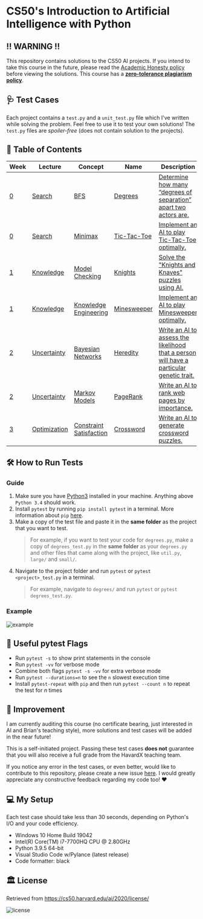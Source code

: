 # CS50's Introduction to Artificial Intelligence with Python

## ‼️ WARNING ‼️

This repository contains solutions to the CS50 AI projects. If you intend to take this course in the future, please read the [Academic Honesty policy](https://cs50.harvard.edu/ai/2020/honesty/) before viewing the solutions. This course has a [**zero-tolerance plagiarism policy**](https://discord.com/channels/393846237255696385/690359206716637184/829384296900853781).

## 🩺 Test Cases

Each project contains a `test.py` and a `unit_test.py` file which I've written while solving the problem. Feel free to use it to test your own solutions! The `test.py` files are _spoiler-free_ (does not contain solution to the projects).

## 📖 Table of Contents

| Week                                           | Lecture                                      | Concept                                                                                      | Name                                           | Description                                                                                                                                       | Test Case                                                   |
| ---------------------------------------------- | -------------------------------------------- | -------------------------------------------------------------------------------------------- | ---------------------------------------------- | ------------------------------------------------------------------------------------------------------------------------------------------------- | ----------------------------------------------------------- |
| [0](https://cs50.harvard.edu/ai/2020/weeks/0/) | [Search](https://youtu.be/WbzNRTTrX0g)       | [BFS](https://cs50.harvard.edu/ai/2020/notes/0/#breadth-first-search)                        | [Degrees](lec0/degrees/degrees.py)             | [Determine how many “degrees of separation” apart two actors are.](https://cs50.harvard.edu/ai/2020/projects/0/degrees/)                          | [degrees_test.py](lec0/degrees/degrees_test.py)             |
| [0](https://cs50.harvard.edu/ai/2020/weeks/0/) | [Search](https://youtu.be/WbzNRTTrX0g)       | [Minimax](https://cs50.harvard.edu/ai/2020/notes/0/#minimax)                                 | [Tic-Tac-Toe](lec0/tictactoe/tictactoe.py)     | [Implement an AI to play Tic-Tac-Toe optimally.](https://cs50.harvard.edu/ai/2020/projects/0/tictactoe/)                                          | [tictactoe_test.py](lec0/tictactoe/tictactoe_test.py)       |
| [1](https://cs50.harvard.edu/ai/2020/weeks/1/) | [Knowledge](https://youtu.be/HWQLez87vqM)    | [Model Checking](https://cs50.harvard.edu/ai/2020/notes/1/#inference)                        | [Knights](lec1/knights/puzzle.py)              | [Solve the "Knights and Knaves" puzzles using AI.](https://cs50.harvard.edu/ai/2020/projects/1/knights/)                                          | [puzzle_test.py](lec1/knights/puzzle_test.py)               |
| [1](https://cs50.harvard.edu/ai/2020/weeks/1/) | [Knowledge](https://youtu.be/HWQLez87vqM)    | [Knowledge Engineering](https://cs50.harvard.edu/ai/2020/notes/1/#knowledge-engineering)     | [Minesweeper](lec1/minesweeper/minesweeper.py) | [Implement an AI to play Minesweeper optimally.](https://cs50.harvard.edu/ai/2020/projects/1/minesweeper/)                                        | [minesweeper_test.py](lec1/minesweeper/minesweeper_test.py) |
| [2](https://cs50.harvard.edu/ai/2020/weeks/2/) | [Uncertainty](https://youtu.be/D8RRq3TbtHU)  | [Bayesian Networks](https://cs50.harvard.edu/ai/2020/notes/2/#bayesian-networks)             | [Heredity](lec2/heredity/heredity.py)          | [Write an AI to assess the likelihood that a person will have a particular genetic trait.](https://cs50.harvard.edu/ai/2020/projects/2/heredity/) | [heredity_test.py](lec2/heredity/heredity_test.py)          |
| [2](https://cs50.harvard.edu/ai/2020/weeks/2/) | [Uncertainty](https://youtu.be/D8RRq3TbtHU)  | [Markov Models](https://cs50.harvard.edu/ai/2020/notes/2/#markov-models)                     | [PageRank](lec2/pagerank/pagerank.py)          | [Write an AI to rank web pages by importance.](https://cs50.harvard.edu/ai/2020/projects/2/pagerank/)                                             | [pagerank_test.py](lec2/pagerank/pagerank_test.py)          |
| [3](https://cs50.harvard.edu/ai/2020/weeks/3/) | [Optimization](https://youtu.be/qK46ET1xk2A) | [Constraint Satisfaction](https://cs50.harvard.edu/ai/2020/notes/3/#constraint-satisfaction) | [Crossword](lec3/crossword/generate.py)       | [Write an AI to generate crossword puzzles.](https://cs50.harvard.edu/ai/2020/projects/3/crossword/)                                              | [generate_test.py](/lec3/crossword/generate_test.py)        |

## 🛠️ How to Run Tests

### Guide

1. Make sure you have [Python3](https://www.python.org/downloads/) installed in your machine. Anything above `Python 3.4` should work.
2. Install `pytest` by running `pip install pytest` in a terminal. More information about `pip` [here](https://realpython.com/what-is-pip/).
3. Make a copy of the test file and paste it in the **same folder** as the project that you want to test.
    > For example, if you want to test your code for `degrees.py`, make a copy of `degrees_test.py` in the **same folder** as your `degrees.py` and other files that came along with the project, like `util.py`, `large/` and `small/`.
4. Navigate to the project folder and run `pytest` or `pytest <project>_test.py` in a terminal.
    > For example, navigate to `degrees/` and run `pytest` or `pytest degrees_test.py`.

### Example

![example](https://user-images.githubusercontent.com/36299141/128583985-a56b4371-a092-430a-8c08-4483137367d6.png)

## 🚩 Useful pytest Flags

- Run `pytest -s` to show print statements in the console
- Run `pytest -vv` for verbose mode
- Combine both flags `pytest -s -vv` for extra verbose mode
- Run `pytest --durations=n` to see the `n` slowest execution time
- Install `pytest-repeat` with `pip` and then run `pytest --count n` to repeat the test for *n* times

## 🤹 Improvement

I am currently auditing this course (no certificate bearing, just interested in AI and Brian's teaching style), more solutions and test cases will be added in the near future!</br>

This is a self-initiated project. Passing these test cases **does not** guarantee that you will also receive a full grade from the HavardX teaching team.</br>

If you notice any error in the test cases, or even better, would like to contribute to this repository, please create a new issue [here](https://github.com/jetkan-yk/cs50ai/issues). I would greatly appreciate any constructive feedback regarding my code too! ♥️

## 💻 My Setup

Each test case should take less than 30 seconds, depending on Python's I/O and your code efficiency.

- Windows 10 Home Build 19042
- Intel(R) Core(TM) i7-7700HQ CPU @ 2.80GHz
- Python 3.9.5 64-bit
- Visual Studio Code w/Pylance (latest release)
- Code formatter: black

## 🏛️ License

Retrieved from <https://cs50.harvard.edu/ai/2020/license/>

![license](https://user-images.githubusercontent.com/36299141/128539744-ee267826-82fb-4fd2-831b-9d40413be9dc.png)
